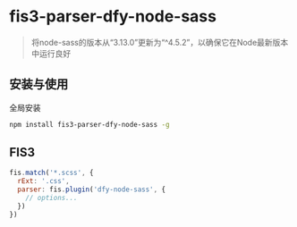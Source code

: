 fis3-parser-dfy-node-sass
============================
> 将node-sass的版本从“3.13.0”更新为“^4.5.2”，以确保它在Node最新版本中运行良好

## 安装与使用 

全局安装

```bash
npm install fis3-parser-dfy-node-sass -g
```

## FIS3

```js
fis.match('*.scss', {
  rExt: '.css',
  parser: fis.plugin('dfy-node-sass', {
    // options...
  })
})
```


